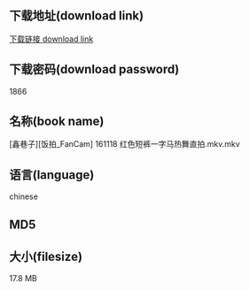 ## 下载地址(download link)
[下载链接 download link](https://voluble-croquembouche-d321dc.netlify.app/?s=%5B%E9%91%AB%E5%B7%B7%E5%AD%90%5D%5B%E9%A5%AD%E6%8B%8D_FanCam%5D+161118+%E7%BA%A2%E8%89%B2%E7%9F%AD%E8%A3%A4%E4%B8%80%E5%AD%97%E9%A9%AC%E7%83%AD%E8%88%9E%E7%9B%B4%E6%8B%8D.mkv)

## 下载密码(download password)
1866

## 名称(book name)
[鑫巷子][饭拍_FanCam] 161118 红色短裤一字马热舞直拍.mkv.mkv

## 语言(language)
chinese

## MD5


## 大小(filesize)
17.8 MB
